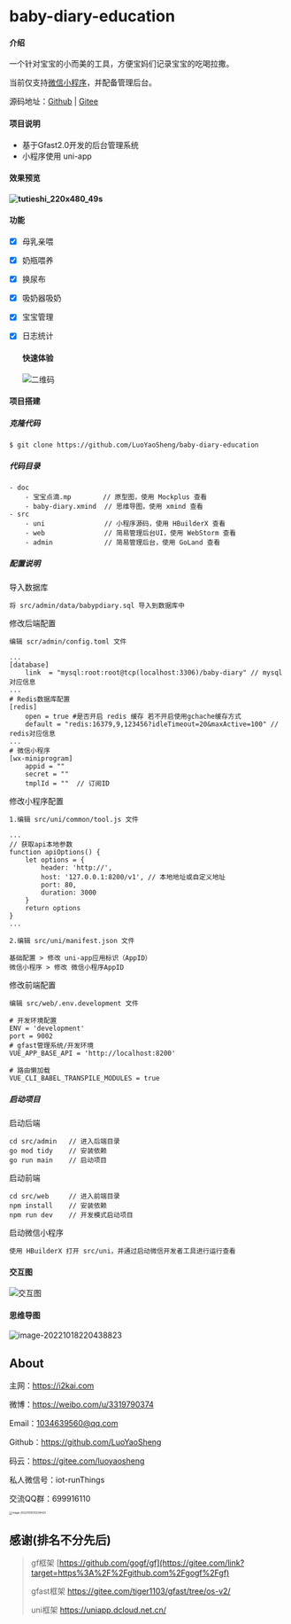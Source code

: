 # baby-diary-education

#### 介绍

一个针对宝宝的小而美的工具，方便宝妈们记录宝宝的吃喝拉撒。

当前仅支持[微信小程序](https://i2kai.com/SmartBLE)，并配备管理后台。

源码地址：[Github](https://github.com/LuoYaoSheng/baby-diary-education) | [Gitee](https://gitee.com/luoyaosheng/baby-diary-education)

#### 项目说明

- 基于Gfast2.0开发的后台管理系统
- 小程序使用 uni-app 

#### 效果预览

#### ![tutieshi_220x480_49s](https://tva1.sinaimg.cn/large/008vxvgGly1h7acceurhlg30640dc4qq.gif)

#### 功能

- [x] 母乳亲喂

- [x] 奶瓶喂养

- [x] 换尿布

- [x] 吸奶器吸奶

- [x] 宝宝管理

- [x] 日志统计

   #### 快速体验

   ![二维码](https://tva1.sinaimg.cn/large/008vxvgGly1h79p1ncmsnj30by0byq3j.jpg) 

#### 项目搭建

##### 克隆代码

```shell
$ git clone https://github.com/LuoYaoSheng/baby-diary-education
```

##### 代码目录 

```shell
- doc 
	- 宝宝点滴.mp        // 原型图，使用 Mockplus 查看
	- baby-diary.xmind  // 思维导图，使用 xmind 查看
- src
	- uni               // 小程序源码，使用 HBuilderX 查看
	- web               // 简易管理后台UI，使用 WebStorm 查看
	- admin             // 简易管理后台，使用 GoLand 查看
```

##### 配置说明

导入数据库

```
将 src/admin/data/babypdiary.sql 导入到数据库中
```

修改后端配置 

```
编辑 scr/admin/config.toml 文件

...
[database]
    link  = "mysql:root:root@tcp(localhost:3306)/baby-diary" // mysql对应信息
...
# Redis数据库配置
[redis]
    open = true #是否开启 redis 缓存 若不开启使用gchache缓存方式
    default = "redis:16379,9,123456?idleTimeout=20&maxActive=100" // redis对应信息
...
# 微信小程序
[wx-miniprogram]
    appid = ""
    secret = ""  
    tmplId = ""  // 订阅ID
```

修改小程序配置

```shell
1.编辑 src/uni/common/tool.js 文件

...
// 获取api本地参数
function apiOptions() {
	let options = {
		header: 'http://',
		host: '127.0.0.1:8200/v1', // 本地地址或自定义地址
		port: 80,
		duration: 3000
	}
	return options
}
...

2.编辑 src/uni/manifest.json 文件

基础配置 > 修改 uni-app应用标识（AppID）
微信小程序 > 修改 微信小程序AppID
```

修改前端配置

```shell
编辑 src/web/.env.development 文件

# 开发环境配置
ENV = 'development'
port = 9002
# gfast管理系统/开发环境
VUE_APP_BASE_API = 'http://localhost:8200'

# 路由懒加载
VUE_CLI_BABEL_TRANSPILE_MODULES = true
```

##### 启动项目

启动后端

```shell
cd src/admin   // 进入后端目录
go mod tidy    // 安装依赖
go run main    // 启动项目
```

启动前端

```shell
cd src/web     // 进入前端目录
npm install    // 安装依赖
npm run dev    // 开发模式启动项目
```

启动微信小程序

```shell
使用 HBuilderX 打开 src/uni，并通过启动微信开发者工具进行运行查看
```

   #### 交互图

![交互图](https://tva1.sinaimg.cn/large/008vxvgGly1h7ajsu7onej31ew0r2gpt.jpg)

#### 思维导图

![image-20221018220438823](https://tva1.sinaimg.cn/large/008vxvgGly1h79slmhgqpj30we0hrabw.jpg)

   ## About

   主网：<https://i2kai.com>

   微博：<https://weibo.com/u/3319790374>

   Email：[1034639560@qq.com](1034639560@qq.com)

   Github：<https://github.com/LuoYaoSheng>  

   码云：<https://gitee.com/luoyaosheng>

   私人微信号：iot-runThings 

   交流QQ群：699916110

   <img src="https://tva1.sinaimg.cn/large/008vxvgGly1h7ajvw96jwj30u01hddjq.jpg" alt="image-20221019135038420" style="zoom:33%;" /> 

## 感谢(排名不分先后)

> gf框架 [https://github.com/gogf/gf](https://gitee.com/link?target=https%3A%2F%2Fgithub.com%2Fgogf%2Fgf)
>
> gfast框架 https://gitee.com/tiger1103/gfast/tree/os-v2/
>
> uni框架 https://uniapp.dcloud.net.cn/
